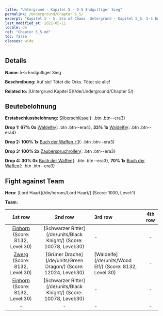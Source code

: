 ```yaml
---
title: "Untergrund - Kapitel 5 - 5-5 Endgültiger Sieg"
permalink: /Underground/Chapter 5_5/
excerpt: "Kapitel 5 - 5. Era of Chaos  Untergrund - Kapitel 5_5. 5-5 Endgültiger Sieg"
last_modified_at: 2021-05-11
locale: de
ref: "Chapter 5_5.md"
toc: false
classes: wide
---
```


## Details

 **Name:** 5-5 Endgültiger Sieg

 **Beschreibung:** Auf sie! Tötet die Orks. Tötet sie alle!

 **Related to:** [Untergrund Kapitel 5](/de/Underground/Chapter 5/)

## Beutebelohnung

 **Erstabschlussbelohnung:** [Silberschlüssel](/ItemsDE/con_693/){: .btn .btn--era3}

 **Drop 1:** **67% 0x** [Waldelfe](/ItemsDE/unt_201/){: .btn .btn--era4}, **33% 1x** [Waldelfe](/ItemsDE/unt_201/){: .btn .btn--era4}

 **Drop 2:** **100% 1x** [Buch der Waffen +1](/ItemsDE/mat_25/){: .btn .btn--era3}

 **Drop 3:** **100% 2x** [Zauberspruchrollen](/ItemsDE/con_694/){: .btn .btn--era3}

 **Drop 4:** **30% 0x** [Buch der Waffen](/ItemsDE/mat_18/){: .btn .btn--era3}, **70% 1x** [Buch der Waffen](/ItemsDE/mat_18/){: .btn .btn--era3}


## Fight against Team
 **Hero:** [Lord Haart](/de/heroes/Lord Haart/) (Score: 1000, Level:1)

 **Team:**


  | 1st row | 2nd row | 3rd row | 4th row |
  |:----:|:----:|:----|:----:|
  | [Einhorn](/de/units/Unicorn/) (Score: 8132, Level:30)  | [Schwarzer Ritter](/de/units/Black Knight/) (Score: 10078, Level:30)  | - | - |
  | [Zwerg](/de/units/Dwarf/) (Score: 8132, Level:30)  | [Grüner Drache](/de/units/Green Dragon/) (Score: 12024, Level:30)  | [Waldelfe](/de/units/Wood Elf/) (Score: 8132, Level:30)  | - |
  | [Einhorn](/de/units/Unicorn/) (Score: 8132, Level:30)  | [Schwarzer Ritter](/de/units/Black Knight/) (Score: 10078, Level:30)  | - | - |
  | - | - | - | - |


